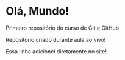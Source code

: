 # Olá, Mundo!
 Primeiro repositório do curso de Git e GitHub

 Repositório criado durante aula ao vivo!

Essa linha adicionei diretamente no site!
